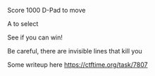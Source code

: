 Score 1000
D-Pad to move

A to select

See if you can win!

Be careful, there are invisible lines that kill you

Some writeup here https://ctftime.org/task/7807
